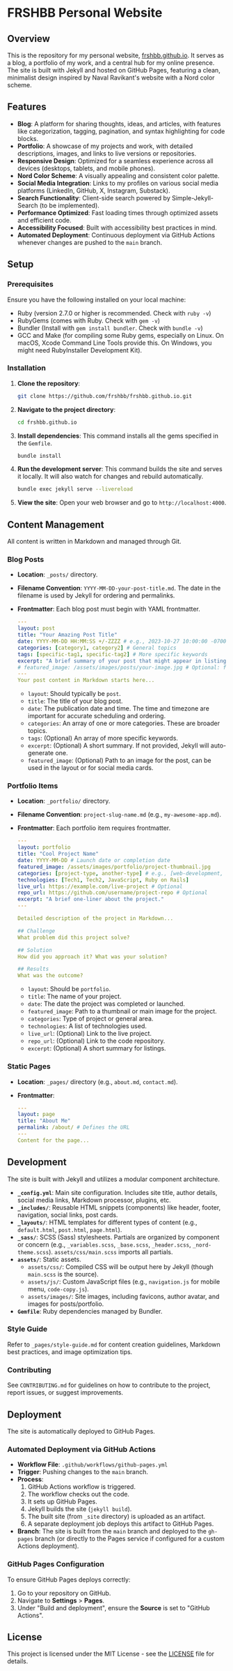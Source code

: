 # FRSHBB Personal Website

## Overview

This is the repository for my personal website, [frshbb.github.io](https://frshbb.github.io/). It serves as a blog, a portfolio of my work, and a central hub for my online presence. The site is built with Jekyll and hosted on GitHub Pages, featuring a clean, minimalist design inspired by Naval Ravikant's website with a Nord color scheme.

## Features

- **Blog**: A platform for sharing thoughts, ideas, and articles, with features like categorization, tagging, pagination, and syntax highlighting for code blocks.
- **Portfolio**: A showcase of my projects and work, with detailed descriptions, images, and links to live versions or repositories.
- **Responsive Design**: Optimized for a seamless experience across all devices (desktops, tablets, and mobile phones).
- **Nord Color Scheme**: A visually appealing and consistent color palette.
- **Social Media Integration**: Links to my profiles on various social media platforms (LinkedIn, GitHub, X, Instagram, Substack).
- **Search Functionality**: Client-side search powered by Simple-Jekyll-Search (to be implemented).
- **Performance Optimized**: Fast loading times through optimized assets and efficient code.
- **Accessibility Focused**: Built with accessibility best practices in mind.
- **Automated Deployment**: Continuous deployment via GitHub Actions whenever changes are pushed to the `main` branch.

## Setup

### Prerequisites

Ensure you have the following installed on your local machine:

- Ruby (version 2.7.0 or higher is recommended. Check with `ruby -v`)
- RubyGems (comes with Ruby. Check with `gem -v`)
- Bundler (Install with `gem install bundler`. Check with `bundle -v`)
- GCC and Make (for compiling some Ruby gems, especially on Linux. On macOS, Xcode Command Line Tools provide this. On Windows, you might need RubyInstaller Development Kit).

### Installation

1.  **Clone the repository**:
    ```bash
    git clone https://github.com/frshbb/frshbb.github.io.git
    ```
2.  **Navigate to the project directory**:
    ```bash
    cd frshbb.github.io
    ```
3.  **Install dependencies**:
    This command installs all the gems specified in the `Gemfile`.
    ```bash
    bundle install
    ```
4.  **Run the development server**:
    This command builds the site and serves it locally. It will also watch for changes and rebuild automatically.
    ```bash
    bundle exec jekyll serve --livereload
    ```
5.  **View the site**:
    Open your web browser and go to `http://localhost:4000`.

## Content Management

All content is written in Markdown and managed through Git.

### Blog Posts

- **Location**: `_posts/` directory.
- **Filename Convention**: `YYYY-MM-DD-your-post-title.md`. The date in the filename is used by Jekyll for ordering and permalinks.
- **Frontmatter**: Each blog post must begin with YAML frontmatter.

  ```yaml
  ---
  layout: post
  title: "Your Amazing Post Title"
  date: YYYY-MM-DD HH:MM:SS +/-ZZZZ # e.g., 2023-10-27 10:00:00 -0700
  categories: [category1, category2] # General topics
  tags: [specific-tag1, specific-tag2] # More specific keywords
  excerpt: "A brief summary of your post that might appear in listings."
  # featured_image: /assets/images/posts/your-image.jpg # Optional: for post header or social sharing
  ---
  Your post content in Markdown starts here...
  ```

  - `layout`: Should typically be `post`.
  - `title`: The title of your blog post.
  - `date`: The publication date and time. The time and timezone are important for accurate scheduling and ordering.
  - `categories`: An array of one or more categories. These are broader topics.
  - `tags`: (Optional) An array of more specific keywords.
  - `excerpt`: (Optional) A short summary. If not provided, Jekyll will auto-generate one.
  - `featured_image`: (Optional) Path to an image for the post, can be used in the layout or for social media cards.

### Portfolio Items

- **Location**: `_portfolio/` directory.
- **Filename Convention**: `project-slug-name.md` (e.g., `my-awesome-app.md`).
- **Frontmatter**: Each portfolio item requires frontmatter.

  ```yaml
  ---
  layout: portfolio
  title: "Cool Project Name"
  date: YYYY-MM-DD # Launch date or completion date
  featured_image: /assets/images/portfolio/project-thumbnail.jpg
  categories: [project-type, another-type] # e.g., [web-development, design]
  technologies: [Tech1, Tech2, JavaScript, Ruby on Rails]
  live_url: https://example.com/live-project # Optional
  repo_url: https://github.com/username/project-repo # Optional
  excerpt: "A brief one-liner about the project."
  ---

  Detailed description of the project in Markdown...

  ## Challenge
  What problem did this project solve?

  ## Solution
  How did you approach it? What was your solution?

  ## Results
  What was the outcome?
  ```

  - `layout`: Should be `portfolio`.
  - `title`: The name of your project.
  - `date`: The date the project was completed or launched.
  - `featured_image`: Path to a thumbnail or main image for the project.
  - `categories`: Type of project or general area.
  - `technologies`: A list of technologies used.
  - `live_url`: (Optional) Link to the live project.
  - `repo_url`: (Optional) Link to the code repository.
  - `excerpt`: (Optional) A short summary for listings.

### Static Pages

- **Location**: `_pages/` directory (e.g., `about.md`, `contact.md`).
- **Frontmatter**:

  ```yaml
  ---
  layout: page
  title: "About Me"
  permalink: /about/ # Defines the URL
  ---
  Content for the page...
  ```

## Development

The site is built with Jekyll and utilizes a modular component architecture.

- **`_config.yml`**: Main site configuration. Includes site title, author details, social media links, Markdown processor, plugins, etc.
- **`_includes/`**: Reusable HTML snippets (components) like header, footer, navigation, social links, post cards.
- **`_layouts/`**: HTML templates for different types of content (e.g., `default.html`, `post.html`, `page.html`).
- **`_sass/`**: SCSS (Sass) stylesheets. Partials are organized by component or concern (e.g., `_variables.scss`, `_base.scss`, `_header.scss`, `_nord-theme.scss`). `assets/css/main.scss` imports all partials.
- **`assets/`**: Static assets.
  - `assets/css/`: Compiled CSS will be output here by Jekyll (though `main.scss` is the source).
  - `assets/js/`: Custom JavaScript files (e.g., `navigation.js` for mobile menu, `code-copy.js`).
  - `assets/images/`: Site images, including favicons, author avatar, and images for posts/portfolio.
- **`Gemfile`**: Ruby dependencies managed by Bundler.

### Style Guide

Refer to `_pages/style-guide.md` for content creation guidelines, Markdown best practices, and image optimization tips.

### Contributing

See `CONTRIBUTING.md` for guidelines on how to contribute to the project, report issues, or suggest improvements.

## Deployment

The site is automatically deployed to GitHub Pages.

### Automated Deployment via GitHub Actions

- **Workflow File**: `.github/workflows/github-pages.yml`
- **Trigger**: Pushing changes to the `main` branch.
- **Process**:
  1.  GitHub Actions workflow is triggered.
  2.  The workflow checks out the code.
  3.  It sets up GitHub Pages.
  4.  Jekyll builds the site (`jekyll build`).
  5.  The built site (from `_site` directory) is uploaded as an artifact.
  6.  A separate deployment job deploys this artifact to GitHub Pages.
- **Branch**: The site is built from the `main` branch and deployed to the `gh-pages` branch (or directly to the Pages service if configured for a custom Actions deployment).

### GitHub Pages Configuration

To ensure GitHub Pages deploys correctly:

1.  Go to your repository on GitHub.
2.  Navigate to **Settings** > **Pages**.
3.  Under "Build and deployment", ensure the **Source** is set to "GitHub Actions".

## License

This project is licensed under the MIT License - see the [LICENSE](LICENSE) file for details.
